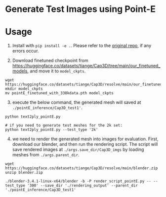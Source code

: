 # Generate Test Images using Point-E 

# Usage

1. Install with `pip install -e .`. Please refer to the [original repo](https://github.com/openai/point-e), if any errors occur.

2. Download finetuned checkpoint from https://huggingface.co/datasets/tiange/Cap3D/tree/main/our_finetuned_models, and move it to `model_ckpts`.
```
wget https://huggingface.co/datasets/tiange/Cap3D/resolve/main/our_finetuned_models/pointE_finetuned_with_330kdata.pth
mkdir model_ckpts
mv pointE_finetuned_with_330kdata.pth model_ckpts
```

3. execute the below command, the generated mesh will saved at `./pointE_inference/Cap3D_test1'`.
```
python text2ply_pointE.py

# if you need to generate test meshes for the 2k set:
python text2ply_pointE.py --test_type '2k'
```

4. we need to render the generated mesh into images for evaluation. First, download our blender, and then run the rendering script. The script will save rendered images at `./args.save_dir/Cap3D_imgs` by loading meshes from `./args.parent_dir`.
```
wget https://huggingface.co/datasets/tiange/Cap3D/resolve/main/blender.zip
unzip blender.zip

./blender-3.4.1-linux-x64/blender -b -P render_script_pointE.py -- --test_type '300' --save_dir './rendering_output' --parent_dir './pointE_inference/Cap3D_test1'
```
